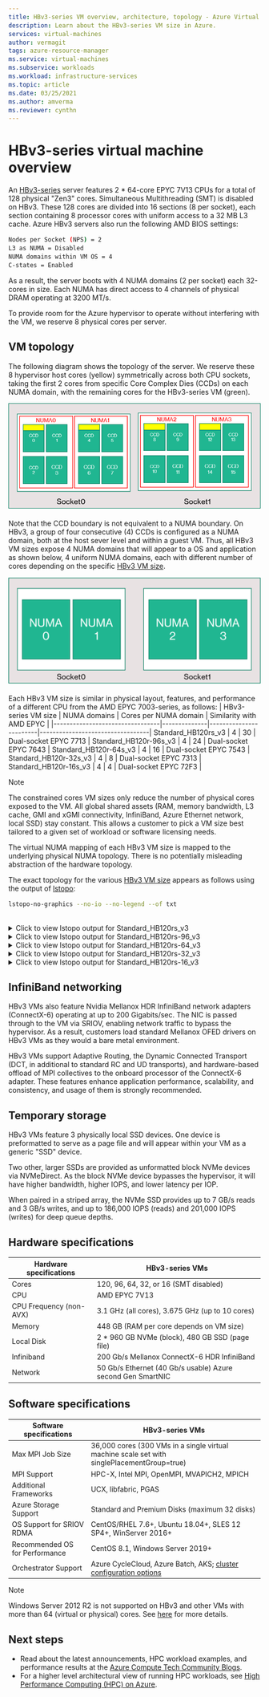 ```yaml
--- 
title: HBv3-series VM overview, architecture, topology - Azure Virtual Machines | Microsoft Docs 
description: Learn about the HBv3-series VM size in Azure.  
services: virtual-machines 
author: vermagit 
tags: azure-resource-manager 
ms.service: virtual-machines 
ms.subservice: workloads
ms.workload: infrastructure-services 
ms.topic: article 
ms.date: 03/25/2021 
ms.author: amverma 
ms.reviewer: cynthn
--- 
```


# HBv3-series virtual machine overview 

An [HBv3-series](../../hbv3-series.md) server features 2 * 64-core EPYC 7V13 CPUs for a total of 128 physical "Zen3" cores. Simultaneous Multithreading (SMT) is disabled on HBv3. These 128 cores are divided into 16 sections (8 per socket), each section containing 8 processor cores with uniform access to a 32 MB L3 cache. Azure HBv3 servers also run the following AMD BIOS settings:

```bash
Nodes per Socket (NPS) = 2
L3 as NUMA = Disabled
NUMA domains within VM OS = 4
C-states = Enabled
```

As a result, the server boots with 4 NUMA domains (2 per socket) each 32-cores in size. Each NUMA has direct access to 4 channels of physical DRAM operating at 3200 MT/s.

To provide room for the Azure hypervisor to operate without interfering with the VM, we reserve 8 physical cores per server.

## VM topology

The following diagram shows the topology of the server. We reserve these 8 hypervisor host cores (yellow) symmetrically across both CPU sockets, taking the first 2 cores from specific Core Complex Dies (CCDs) on each NUMA domain, with the remaining cores for the HBv3-series VM (green).

![Topology of the HBv3-series server](./media/architecture/hbv3/hbv3-topology-server.png)

Note that the CCD boundary is not equivalent to a NUMA boundary. On HBv3, a group of four consecutive (4) CCDs is configured as a NUMA domain, both at the host sever level and within a guest VM. Thus, all HBv3 VM sizes expose 4 NUMA domains that will appear to a OS and application as shown below, 4 uniform NUMA domains, each with different number of cores depending on the specific [HBv3 VM size](../../hbv3-series.md).

![Topology of the HBv3-series VM](./media/architecture/hbv3/hbv3-topology-vm.png)

Each HBv3 VM size is similar in physical layout, features, and performance of a different CPU from the AMD EPYC 7003-series, as follows:
| HBv3-series VM size             | NUMA domains | Cores per NUMA domain  | Similarity with AMD EPYC         |
|---------------------------------|--------------|------------------------|----------------------------------|
Standard_HB120rs_v3               | 4            | 30                     | Dual-socket EPYC 7713            |
Standard_HB120r-96s_v3            | 4            | 24                     | Dual-socket EPYC 7643            |
Standard_HB120r-64s_v3            | 4            | 16                     | Dual-socket EPYC 7543            |
Standard_HB120r-32s_v3            | 4            | 8                      | Dual-socket EPYC 7313            |
Standard_HB120r-16s_v3            | 4            | 4                      | Dual-socket EPYC 72F3            |

> [!NOTE]
> The constrained cores VM sizes only reduce the number of physical cores exposed to the VM. All global shared assets (RAM, memory bandwidth, L3 cache, GMI and xGMI connectivity, InfiniBand, Azure Ethernet network, local SSD) stay constant. This allows a customer to pick a VM size best tailored to a given set of workload or software licensing needs.

The virtual NUMA mapping of each HBv3 VM size is mapped to the underlying physical NUMA topology. There is no potentially misleading abstraction of the hardware topology. 

The exact topology for the various [HBv3 VM size](../../hbv3-series.md) appears as follows using the output of [lstopo](https://linux.die.net/man/1/lstopo):
```bash
lstopo-no-graphics --no-io --no-legend --of txt
```
<br>
<details>
<summary>Click to view lstopo output for Standard_HB120rs_v3</summary>

![lstopo output for HBv3-120 VM](./media/architecture/hbv3/hbv3-120-lstopo.png)
</details>

<details>
<summary>Click to view lstopo output for Standard_HB120rs-96_v3</summary>

![lstopo output for HBv3-96 VM](./media/architecture/hbv3/hbv3-96-lstopo.png)
</details>

<details>
<summary>Click to view lstopo output for Standard_HB120rs-64_v3</summary>

![lstopo output for HBv3-64 VM](./media/architecture/hbv3/hbv3-64-lstopo.png)
</details>

<details>
<summary>Click to view lstopo output for Standard_HB120rs-32_v3</summary>

![lstopo output for HBv3-32 VM](./media/architecture/hbv3/hbv3-32-lstopo.png)
</details>

<details>
<summary>Click to view lstopo output for Standard_HB120rs-16_v3</summary>

![lstopo output for HBv3-16 VM](./media/architecture/hbv3/hbv3-16-lstopo.png)
</details>

## InfiniBand networking
HBv3 VMs also feature Nvidia Mellanox HDR InfiniBand network adapters (ConnectX-6) operating at up to 200 Gigabits/sec. The NIC is passed through to the VM via SRIOV, enabling network traffic to bypass the hypervisor. As a result, customers load standard Mellanox OFED drivers on HBv3 VMs as they would a bare metal environment.

HBv3 VMs support Adaptive Routing, the Dynamic Connected Transport (DCT, in additional to standard RC and UD transports), and hardware-based offload of MPI collectives to the onboard processor of the ConnectX-6 adapter. These features enhance application performance, scalability, and consistency, and usage of them is strongly recommended.

## Temporary storage
HBv3 VMs feature 3 physically local SSD devices. One device is preformatted to serve as a page file and will appear within your VM as a generic "SSD" device.

Two other, larger SSDs are provided as unformatted block NVMe devices via NVMeDirect. As the block NVMe device bypasses the hypervisor, it will have higher bandwidth, higher IOPS, and lower latency per IOP.

When paired in a striped array, the NVMe SSD provides up to 7 GB/s reads and 3 GB/s writes, and up to 186,000 IOPS (reads) and 201,000 IOPS (writes) for deep queue depths.

## Hardware specifications 

| Hardware specifications          | HBv3-series VMs              |
|----------------------------------|----------------------------------|
| Cores                            | 120, 96, 64, 32, or 16 (SMT disabled)               | 
| CPU                              | AMD EPYC 7V13                   | 
| CPU Frequency (non-AVX)          | 3.1 GHz (all cores), 3.675 GHz (up to 10 cores)    | 
| Memory                           | 448 GB (RAM per core depends on VM size)         | 
| Local Disk                       | 2 * 960 GB NVMe (block), 480 GB SSD (page file) | 
| Infiniband                       | 200 Gb/s Mellanox ConnectX-6 HDR InfiniBand | 
| Network                          | 50 Gb/s Ethernet (40 Gb/s usable) Azure second Gen SmartNIC | 

## Software specifications 

| Software specifications        | HBv3-series VMs                                            | 
|--------------------------------|-----------------------------------------------------------|
| Max MPI Job Size               | 36,000 cores (300 VMs in a single virtual machine scale set with singlePlacementGroup=true) |
| MPI Support                    | HPC-X, Intel MPI, OpenMPI, MVAPICH2, MPICH  |
| Additional Frameworks          | UCX, libfabric, PGAS                  |
| Azure Storage Support          | Standard and Premium Disks (maximum 32 disks)              |
| OS Support for SRIOV RDMA      | CentOS/RHEL 7.6+, Ubuntu 18.04+, SLES 12 SP4+, WinServer 2016+           |
| Recommended OS for Performance | CentOS 8.1, Windows Server 2019+
| Orchestrator Support           | Azure CycleCloud, Azure Batch, AKS; [cluster configuration options](../../sizes-hpc.md#cluster-configuration-options)                      | 

> [!NOTE] 
> Windows Server 2012 R2 is not supported on HBv3 and other VMs with more than 64 (virtual or physical) cores. See [here](https://docs.microsoft.com/windows-server/virtualization/hyper-v/supported-windows-guest-operating-systems-for-hyper-v-on-windows) for more details.

## Next steps

- Read about the latest announcements, HPC workload examples, and performance results at the [Azure Compute Tech Community Blogs](https://techcommunity.microsoft.com/t5/azure-compute/bg-p/AzureCompute).
- For a higher level architectural view of running HPC workloads, see [High Performance Computing (HPC) on Azure](/azure/architecture/topics/high-performance-computing/).
